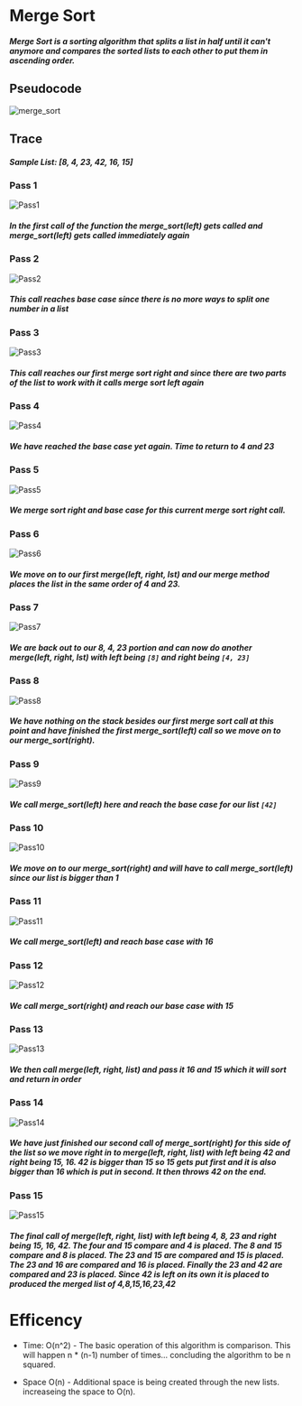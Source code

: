 # Merge Sort

##### Merge Sort is a sorting algorithm that splits a list in half until it can't anymore and compares the sorted lists to each other to put them in ascending order.

## Pseudocode
![merge_sort](merge_sort.PNG)

## Trace
##### Sample List: [8, 4, 23, 42, 16, 15]

### Pass 1
![Pass1](pass1_merge.PNG)

##### In the first call of the function the merge_sort(left) gets called and merge_sort(left) gets called immediately again

### Pass 2
![Pass2](pass2_merge.PNG)

##### This call reaches base case since there is no more ways to split one number in a list

### Pass 3
![Pass3](pass3_merge.PNG)

##### This call reaches our first merge sort right and since there are two parts of the list to work with it calls merge sort left again

### Pass 4
![Pass4](pass4_merge.PNG)

##### We have reached the base case yet again. Time to return to 4 and 23

### Pass 5
![Pass5](pass5_merge.PNG)

##### We merge sort right and base case for this current merge sort right call.

### Pass 6
![Pass6](pass6_merge.PNG)

##### We move on to our first merge(left, right, lst) and our merge method places the list in the same order of 4 and 23.

### Pass 7
![Pass7](pass7_merge.PNG)

##### We are back out to our 8, 4, 23 portion and can now do another merge(left, right, lst) with left being `[8]` and right being `[4, 23]`

### Pass 8
![Pass8](pass8_merge.PNG)

##### We have nothing on the stack besides our first merge sort call at this point and have finished the first merge_sort(left) call so we move on to our merge_sort(right).

### Pass 9
![Pass9](pass9_merge.PNG)

##### We call merge_sort(left) here and reach the base case for our list `[42]`

### Pass 10
![Pass10](pass10_merge.PNG)

##### We move on to our merge_sort(right) and will have to call merge_sort(left) since our list is bigger than 1

### Pass 11
![Pass11](pass11_merge.PNG)

##### We call merge_sort(left) and reach base case with 16

### Pass 12
![Pass12](pass12_merge.PNG)

##### We call merge_sort(right) and reach our base case with 15

### Pass 13
![Pass13](pass13_merge.PNG)

##### We then call merge(left, right, list) and pass it 16 and 15 which it will sort and return in order

### Pass 14
![Pass14](pass14_merge.PNG)

##### We have just finished our second call of merge_sort(right) for this side of the list so we move right in to merge(left, right, list) with left being 42 and right being 15, 16. 42 is bigger than 15 so 15 gets put first and it is also bigger than 16 which is put in second. It then throws 42 on the end.

### Pass 15
![Pass15](pass15_merge.PNG)

##### The final call of merge(left, right, list) with left being 4, 8, 23 and right being 15, 16, 42. The four and 15 compare and 4 is placed. The 8 and 15 compare and 8 is placed. The 23 and 15 are compared and 15 is placed. The 23 and 16 are compared and 16 is placed. Finally the 23 and 42 are compared and 23 is placed. Since 42 is left on its own it is placed to produced the merged list of 4,8,15,16,23,42

# Efficency
- Time: O(n^2)
      - The basic operation of this algorithm is comparison. This will happen n * (n-1) number of times... concluding the algorithm to be n squared.

- Space O(n)
      - Additional space is being created through the new lists. increaseing the space to O(n).

